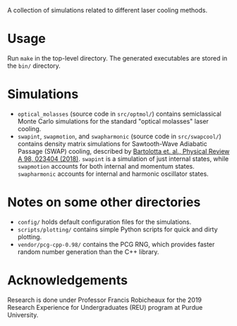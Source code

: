 A collection of simulations related to different laser cooling methods.

# Usage
Run `make` in the top-level directory. The generated executables are stored in the `bin/` directory.

# Simulations
- `optical_molasses` (source code in `src/optmol/`)  contains semiclassical Monte Carlo simulations for the standard "optical molasses" laser cooling.
- `swapint`, `swapmotion`, and `swapharmonic` (source code in `src/swapcool/`) contains density matrix simulations for Sawtooth-Wave Adiabatic Passage (SWAP) cooling, described by [Bartolotta et. al., Physical Review A 98, 023404 (2018)](https://journals.aps.org/pra/pdf/10.1103/PhysRevA.98.023404). `swapint` is a simulation of just internal states, while `swapmotion` accounts for both internal and momentum states. `swapharmonic` accounts for internal and harmonic oscillator states.

# Notes on some other directories
- `config/` holds default configuration files for the simulations.
- `scripts/plotting/` contains simple Python scripts for quick and dirty plotting.
- `vendor/pcg-cpp-0.98/` contains the PCG RNG, which provides faster random number generation than the C++ <random> library.

# Acknowledgements

Research is done under Professor Francis Robicheaux for the 2019 Research Experience for Undergraduates (REU) program at Purdue University.
